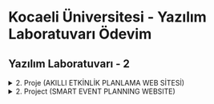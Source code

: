 # Kocaeli Üniversitesi - Yazılım Laboratuvarı Ödevim

## Yazılım Laboratuvarı - 2
<details>
 <summary>2. Proje (AKILLI ETKİNLİK PLANLAMA WEB SİTESİ)</summary>

#### AKILLI ETKİNLİK PLANLAMA WEB SİTESİ

Projede bizden istenen, kullanıcıların etkinlikler oluşturabileceği, katılabileceği ve etkinlikler etrafında sosyal etkileşim kurabilecekleri bir web tabanlı platform kurmamız. Projenin amaçları:

* Web programlama konusunda bilgi ve beceri kazanılması.
* Gerçek zamanlı veri işleme ve kullanıcı etkileşimini sağlayacak sistemlerin geliştirilmesi.
* API entegrasyonları ve harita, rota planlama gibi işlevlerle kullanıcı deneyiminin zenginleştirilmesi.
* Kural tabanlı kişiselleştirilmiş öneriler sunan akıllı bir program geliştirilmesi.


Projede HTML, CSS, JavaScript, Node.js kullandım. Detaylı açıklamalarım [proje raporumda](https://github.com/ceritbariss/events-web-app/blob/main/rapor.pdf) bulunabilir.

Çözümümden görüntüler:
![1](https://github.com/ceritbariss/events-web-app/blob/main/README_pics/img1.png?raw=true)
![2](https://github.com/ceritbariss/events-web-app/blob/main/README_pics/img2.png?raw=true)
![3](https://github.com/ceritbariss/events-web-app/blob/main/README_pics/img3.png?raw=true)
![4](https://github.com/ceritbariss/events-web-app/blob/main/README_pics/img4.png?raw=true)
![5](https://github.com/ceritbariss/events-web-app/blob/main/README_pics/img5.png?raw=true)
![6](https://github.com/ceritbariss/events-web-app/blob/main/README_pics/img6.png?raw=true)
</details>

<details>
 <summary>2. Project (SMART EVENT PLANNING WEBSITE)</summary>

#### SMART EVENT PLANNING WEBSITE

The goal of this project is to create a web-based platform where users can organize events, participate in them, and build social interactions around these activities. The objectives of the project are as follows:

* Developing knowledge and skills in web programming.
* Building systems that enable real-time data processing and user interaction.
* Enhancing user experience with features like API integrations, maps, and route planning.
* Developing a smart system that provides rule-based personalized recommendations.


In this project, I used HTML, CSS, JavaScript, and Node.js. Detailed explanations are provided in [my project report](https://github.com/ceritbariss/events-web-app/blob/main/rapor.pdf).

Screenshots of my solution:
![1](https://github.com/ceritbariss/events-web-app/blob/main/README_pics/img1.png?raw=true)
![2](https://github.com/ceritbariss/events-web-app/blob/main/README_pics/img2.png?raw=true)
![3](https://github.com/ceritbariss/events-web-app/blob/main/README_pics/img3.png?raw=true)
![4](https://github.com/ceritbariss/events-web-app/blob/main/README_pics/img4.png?raw=true)
![5](https://github.com/ceritbariss/events-web-app/blob/main/README_pics/img5.png?raw=true)
![6](https://github.com/ceritbariss/events-web-app/blob/main/README_pics/img6.png?raw=true)
</details>
